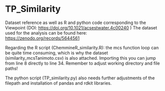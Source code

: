 # TP_Similarity

Dataset reference as well as R and python code corresponding to the Viewpoint (DOI: https://doi.org/10.1021/acsestwater.4c00240 )
The dataset used for the analysis can be found here: https://zenodo.org/records/5644561 

Regarding the R script (ChemmineR_similarity.R): the mcs function loop can be quite time consuming, which is why the dataset (similarity_mcsTanimoto.csv) is also attached. Importing this you can jump from line 8 directly to line 34. 
Remember to adjust working directory and file paths!

The python script (TP_similarity.py) also needs further adjustments of the filepath and installation of pandas and rdkit libraries.   
